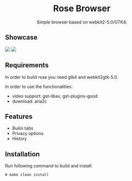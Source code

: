 <h1 align="center">Rose Browser</h1>
<p align="center">Simple browser based on webkit2-5.0/GTK4.</p>

## Showcase

<img src="https://github.com/mini-rose/rose/blob/master/.github/screenshots/homepage.png?raw=true">
<img src="https://github.com/mini-rose/rose/blob/master/.github/screenshots/youtube.png?raw=true">

## Requirements
In order to build rose you need gtk4 and webkit2gtk-5.0.

In order to use the functionalities:
  - video support: gst-libav, gst-plugins-good
  - download: aria2c

## Features
  - Builin tabs
  - Privacy options
  - History

## Installation
Run following command to build and install:

```# make clean install```
